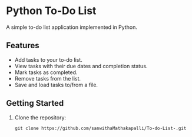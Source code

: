 # Python To-Do List

A simple to-do list application implemented in Python.

## Features

- Add tasks to your to-do list.
- View tasks with their due dates and completion status.
- Mark tasks as completed.
- Remove tasks from the list.
- Save and load tasks to/from a file.

## Getting Started

1. Clone the repository:

   ```shell
   git clone https://github.com/sanwithaMathakapalli/To-do-List-.git
